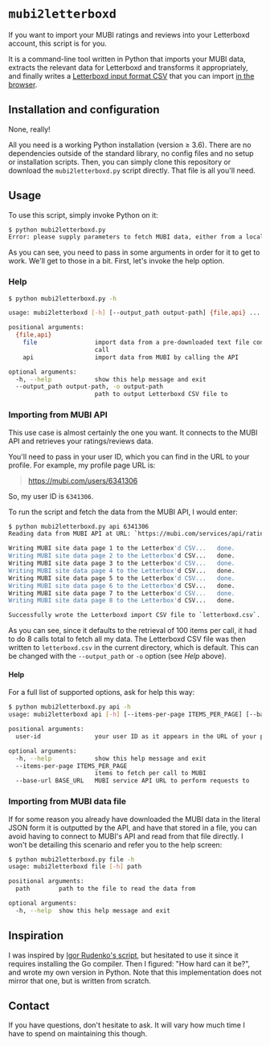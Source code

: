 # `mubi2letterboxd`

If you want to import your MUBI ratings and reviews into your Letterboxd account, this script is for you.

It is a command-line tool written in Python that imports your MUBI data, extracts the relevant data for Letterboxd and transforms it appropriately, and finally writes a [Letterboxd input format CSV](https://letterboxd.com/about/importing-data/) that you can import [in the browser](https://letterboxd.com/import/).

## Installation and configuration
None, really!

All you need is a working Python installation (version ≥ 3.6). There are no dependencies outside of the standard library, no config files and no setup or installation scripts.
Then, you can simply clone this repository or download the `mubi2letterboxd.py` script directly. That file is all you'll need.

## Usage
To use this script, simply invoke Python on it:

```sh
$ python mubi2letterboxd.py
Error: please supply parameters to fetch MUBI data, either from a local file, or from the MUBI API.
```

As you can see, you need to pass in some arguments in order for it to get to work. We'll get to those in a bit. First, let's invoke the help option.


### Help
```sh
$ python mubi2letterboxd.py -h

usage: mubi2letterboxd [-h] [--output_path output-path] {file,api} ...

positional arguments:
  {file,api}
    file                import data from a pre-downloaded text file containing the raw JSON data from the MUBI API
                        call
    api                 import data from MUBI by calling the API

optional arguments:
  -h, --help            show this help message and exit
  --output_path output-path, -o output-path
                        path to output Letterboxd CSV file to
```

### Importing from MUBI API
This use case is almost certainly the one you want. It connects to the MUBI API and retrieves your ratings/reviews data.

You'll need to pass in your user ID, which you can find in the URL to your profile.  For example, my profile page URL is:

> https://mubi.com/users/6341306

So, my user ID is `6341306`.

To run the script and fetch the data from the MUBI API, I would enter:

```sh
$ python mubi2letterboxd.py api 6341306
Reading data from MUBI API at URL: `https://mubi.com/services/api/ratings` using user ID `6341306` and 100 items per call.

Writing MUBI site data page 1 to the Letterbox'd CSV...   done.
Writing MUBI site data page 2 to the Letterbox'd CSV...   done.
Writing MUBI site data page 3 to the Letterbox'd CSV...   done.
Writing MUBI site data page 4 to the Letterbox'd CSV...   done.
Writing MUBI site data page 5 to the Letterbox'd CSV...   done.
Writing MUBI site data page 6 to the Letterbox'd CSV...   done.
Writing MUBI site data page 7 to the Letterbox'd CSV...   done.
Writing MUBI site data page 8 to the Letterbox'd CSV...   done.

Successfully wrote the Letterboxd import CSV file to `letterboxd.csv`.
```

As you can see, since it defaults to the retrieval of 100 items per call, it had to do 8 calls total to fetch all my data.
The Letterboxd CSV file was then written to `letterboxd.csv` in the current directory, which is default.
This can be changed with the `--output_path` or `-o` option (see _Help_ above).

#### Help
For a full list of supported options, ask for help this way:
```sh
$ python mubi2letterboxd.py api -h
usage: mubi2letterboxd api [-h] [--items-per-page ITEMS_PER_PAGE] [--base-url BASE_URL] user-id

positional arguments:
  user-id               your user ID as it appears in the URL of your profile page

optional arguments:
  -h, --help            show this help message and exit
  --items-per-page ITEMS_PER_PAGE
                        items to fetch per call to MUBI
  --base-url BASE_URL   MUBI service API URL to perform requests to
```

### Importing from MUBI data file
If for some reason you already have downloaded the MUBI data in the literal JSON form it is outputted by the API, and have that stored in a file, you can avoid having to connect to MUBI's API and read from that file directly. I won't be detailing this scenario and refer you to the help screen:

```sh
$ python mubi2letterboxd.py file -h
usage: mubi2letterboxd file [-h] path

positional arguments:
  path        path to the file to read the data from

optional arguments:
  -h, --help  show this help message and exit
```

## Inspiration
I was inspired by [Igor Rudenko's script](https://github.com/hextriclosan/mubi2letterboxd), but hesitated to use it since it requires installing the Go compiler. Then I figured: "How hard can it be?", and wrote my own version in Python.  Note that this implementation does not mirror that one, but is written from scratch.

## Contact
If you have questions, don't hesitate to ask. It will vary how much time I have to spend on maintaining this though.

